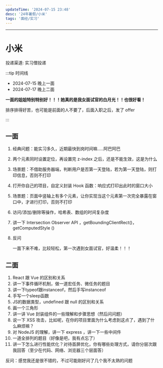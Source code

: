```yaml
---
updateTime: '2024-07-15 23:48'
desc: '24年暑假/小米'
tags: '面经/实习'
---
```


---

# 小米

投递渠道: <HText type='info'> 实习僧投递 </HText>

:::tip 时间线

- 2024-07-15 晚上一面
- 2024-07-17 晚上二面

**一面的姐姐特别特别好！！！她真的是我女面试官的白月光！！也很好看！**

排序排得好苦，也可能是前面的人不要了，后面入职之后，发了 offer

:::

## 一面

1. 经典问题：能实习多久，近期最快到岗时间嘛.....阿巴阿巴
2. 两个元素同时设置定位，再设置完 z-index 之后，还是不能生效，这是为什么
3. 场景题：不借助服务器端，判断用户是否第一天登陆，若为第一天登陆，则打印信息，否则不打印
4. 打开你自己的项目，自定义封装 Hook 函数：响应式打印出此时的窗口大小
5. 场景题：页面中竖轴上有多个元素，让你实现当这个元素第一次完全暴露在窗口中，才进行打印，否则不打印
6. 访问/添加/删除等操作，哈希表、数组的时间复杂度
7. 讲一下 Intersection Observer API ，getBoundingClientRect()，getComputedStyle ()
8. 反问

   一面下来不难，比较轻松，第一次遇到女面试官，好温柔！！！

## 二面

1. React 跟 Vue 的区别和关系
2. 讲一下事件循环机制，做一道宏任务、微任务的题目
3. 讲一下typeof跟instanceof，然后手写instanceof
4. 手写一个sleep函数
5. JS的数据类型，undefined 跟 null 的区别和关系
6. 画一个三角形
7. 讲一讲 Vue 封装组件的一些理解和步骤思想（然后问问题）
8. 说一下 XSS 攻击，比如呢，在你的项目里面为什么考虑到这点了，遇到了什么麻烦嘛？
9. 对 NodeJS 的理解，讲一下 express ，讲一下一些中间件
10. 一道全排列的题目（好像是吧，我有点忘了）
11. 讲一下怎么进行性能优化？对待首屏优化，你有哪些处理方式，请你分层次跟我回答（至少在代码、网络、浏览器三个层面答）

反问：感觉我还是很不错的，不过可能刚好问了几个我不太熟的问题
